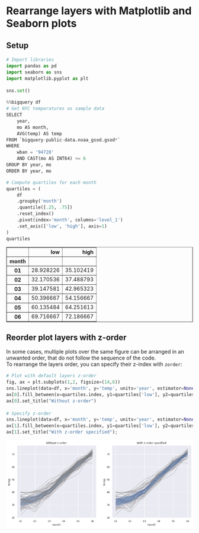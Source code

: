 # Rearrange layers with Matplotlib and Seaborn plots

## Setup

```python
# Import libraries
import pandas as pd
import seaborn as sns
import matplotlib.pyplot as plt

sns.set()
```

```python
%%bigquery df
# Get NYC temperatures as sample data
SELECT
    year,
    mo AS month,
    AVG(temp) AS temp
FROM `bigquery-public-data.noaa_gsod.gsod*` 
WHERE 
    wban = '94728'
    AND CAST(mo AS INT64) <= 6
GROUP BY year, mo
ORDER BY year, mo
```

```python
# Compute quartiles for each month
quartiles = (
    df
    .groupby('month')
    .quantile([.25, .75])
    .reset_index()
    .pivot(index='month', columns='level_1')
    .set_axis(['low', 'high'], axis=1)
)
quartiles
```

<div>

<table border="1" class="dataframe">
  <thead>
    <tr style="text-align: right;">
      <th></th>
      <th>low</th>
      <th>high</th>
    </tr>
    <tr>
      <th>month</th>
      <th></th>
      <th></th>
    </tr>
  </thead>
  <tbody>
    <tr>
      <th>01</th>
      <td>28.928226</td>
      <td>35.102419</td>
    </tr>
    <tr>
      <th>02</th>
      <td>32.170536</td>
      <td>37.488793</td>
    </tr>
    <tr>
      <th>03</th>
      <td>39.147581</td>
      <td>42.965323</td>
    </tr>
    <tr>
      <th>04</th>
      <td>50.396667</td>
      <td>54.156667</td>
    </tr>
    <tr>
      <th>05</th>
      <td>60.135484</td>
      <td>64.251613</td>
    </tr>
    <tr>
      <th>06</th>
      <td>69.716667</td>
      <td>72.186667</td>
    </tr>
  </tbody>
</table>
</div>

## Reorder plot layers with z-order

In some cases, multiple plots over the same figure can be arranged in an unwanted order, that do not follow the sequence of the code.  
To rearrange the layers order, you can specify their z-index with `zorder`:

```python
# Plot with default layers z-order
fig, ax = plt.subplots(1,2, figsize=(14,6))
sns.lineplot(data=df, x='month', y='temp', units='year', estimator=None, color='grey', alpha=.5, ax=ax[0])
ax[0].fill_between(x=quartiles.index, y1=quartiles['low'], y2=quartiles['high'], alpha=.5)
ax[0].set_title("Without z-order")

# Specify z-order
sns.lineplot(data=df, x='month', y='temp', units='year', estimator=None, color='grey', alpha=.5, ax=ax[1], zorder=1)
ax[1].fill_between(x=quartiles.index, y1=quartiles['low'], y2=quartiles['high'], alpha=.5, zorder=2)
ax[1].set_title("With z-order specified");
```

    
![png](python_plot_zorder_files/python_plot_zorder_7_0.png)
    

